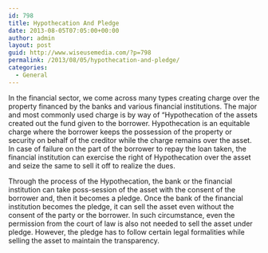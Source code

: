 ```yaml
---
id: 798
title: Hypothecation And Pledge
date: 2013-08-05T07:05:00+00:00
author: admin
layout: post
guid: http://www.wiseusemedia.com/?p=798
permalink: /2013/08/05/hypothecation-and-pledge/
categories:
  - General
---
```

In the financial sector, we come across many types creating charge over the property financed by the banks and various financial institutions. The major and most commonly used charge is by way of &#8220;Hypothecation of the assets created out the fund given to the borrower. Hypothecation is an equitable charge where the borrower keeps the possession of the property or security on behalf of the creditor while the charge remains over the asset. In case of failure on the part of the borrower to repay the loan taken, the financial institution can exercise the right of Hypothecation over the asset and seize the same to sell it off to realize the dues.

Through the process of the Hypothecation, the bank or the financial institution can take poss-session of the asset with the consent of the borrower and, then it becomes a pledge. Once the bank of the financial institution becomes the pledge, it can sell the asset even without the consent of the party or the borrower. In such circumstance, even the permission from the court of law is also not needed to sell the asset under pledge. However, the pledge has to follow certain legal formalities while selling the asset to maintain the transparency.